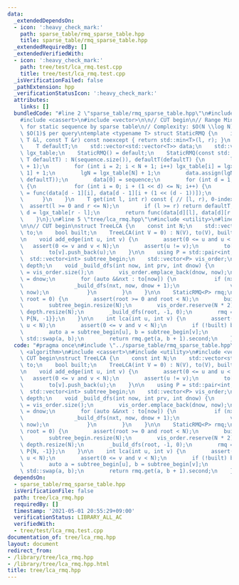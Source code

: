 ```yaml
---
data:
  _extendedDependsOn:
  - icon: ':heavy_check_mark:'
    path: sparse_table/rmq_sparse_table.hpp
    title: sparse_table/rmq_sparse_table.hpp
  _extendedRequiredBy: []
  _extendedVerifiedWith:
  - icon: ':heavy_check_mark:'
    path: tree/test/lca_rmq.test.cpp
    title: tree/test/lca_rmq.test.cpp
  _isVerificationFailed: false
  _pathExtension: hpp
  _verificationStatusIcon: ':heavy_check_mark:'
  attributes:
    links: []
  bundledCode: "#line 2 \"sparse_table/rmq_sparse_table.hpp\"\n#include <algorithm>\n\
    #include <cassert>\n#include <vector>\n\n// CUT begin\n// Range Minimum Query\
    \ for static sequence by sparse table\n// Complexity: $O(N \\log N)$ for precalculation,\
    \ $O(1)$ per query\ntemplate <typename T> struct StaticRMQ {\n    inline T func(const\
    \ T &l, const T &r) const noexcept { return std::min<T>(l, r); }\n    int N, lgN;\n\
    \    T defaultT;\n    std::vector<std::vector<T>> data;\n    std::vector<int>\
    \ lgx_table;\n    StaticRMQ() = default;\n    StaticRMQ(const std::vector<T> &sequence,\
    \ T defaultT) : N(sequence.size()), defaultT(defaultT) {\n        lgx_table.resize(N\
    \ + 1);\n        for (int i = 2; i < N + 1; i++) lgx_table[i] = lgx_table[i >>\
    \ 1] + 1;\n        lgN = lgx_table[N] + 1;\n        data.assign(lgN, std::vector<T>(N,\
    \ defaultT));\n        data[0] = sequence;\n        for (int d = 1; d < lgN; d++)\
    \ {\n            for (int i = 0; i + (1 << d) <= N; i++) {\n                data[d][i]\
    \ = func(data[d - 1][i], data[d - 1][i + (1 << (d - 1))]);\n            }\n  \
    \      }\n    }\n    T get(int l, int r) const { // [l, r), 0-indexed\n      \
    \  assert(l >= 0 and r <= N);\n        if (l >= r) return defaultT;\n        int\
    \ d = lgx_table[r - l];\n        return func(data[d][l], data[d][r - (1 << d)]);\n\
    \    }\n};\n#line 5 \"tree/lca_rmq.hpp\"\n#include <utility>\n#line 7 \"tree/lca_rmq.hpp\"\
    \n\n// CUT begin\nstruct TreeLCA {\n    const int N;\n    std::vector<std::vector<int>>\
    \ to;\n    bool built;\n    TreeLCA(int V = 0) : N(V), to(V), built(false) {}\n\
    \n    void add_edge(int u, int v) {\n        assert(0 <= u and u < N);\n     \
    \   assert(0 <= v and v < N);\n        assert(u != v);\n        to[u].push_back(v);\n\
    \        to[v].push_back(u);\n    }\n\n    using P = std::pair<int, int>;\n  \
    \  std::vector<int> subtree_begin;\n    std::vector<P> vis_order;\n    std::vector<int>\
    \ depth;\n    void _build_dfs(int now, int prv, int dnow) {\n        subtree_begin[now]\
    \ = vis_order.size();\n        vis_order.emplace_back(dnow, now);\n        depth[now]\
    \ = dnow;\n        for (auto &&nxt : to[now]) {\n            if (nxt != prv) {\n\
    \                _build_dfs(nxt, now, dnow + 1);\n                vis_order.emplace_back(dnow,\
    \ now);\n            }\n        }\n    }\n\n    StaticRMQ<P> rmq;\n    void build(int\
    \ root = 0) {\n        assert(root >= 0 and root < N);\n        built = true;\n\
    \        subtree_begin.resize(N);\n        vis_order.reserve(N * 2);\n       \
    \ depth.resize(N);\n        _build_dfs(root, -1, 0);\n        rmq = {vis_order,\
    \ P{N, -1}};\n    }\n\n    int lca(int u, int v) {\n        assert(0 <= u and\
    \ u < N);\n        assert(0 <= v and v < N);\n        if (!built) build();\n\n\
    \        auto a = subtree_begin[u], b = subtree_begin[v];\n        if (a > b)\
    \ std::swap(a, b);\n        return rmq.get(a, b + 1).second;\n    };\n};\n"
  code: "#pragma once\n#include \"../sparse_table/rmq_sparse_table.hpp\"\n#include\
    \ <algorithm>\n#include <cassert>\n#include <utility>\n#include <vector>\n\n//\
    \ CUT begin\nstruct TreeLCA {\n    const int N;\n    std::vector<std::vector<int>>\
    \ to;\n    bool built;\n    TreeLCA(int V = 0) : N(V), to(V), built(false) {}\n\
    \n    void add_edge(int u, int v) {\n        assert(0 <= u and u < N);\n     \
    \   assert(0 <= v and v < N);\n        assert(u != v);\n        to[u].push_back(v);\n\
    \        to[v].push_back(u);\n    }\n\n    using P = std::pair<int, int>;\n  \
    \  std::vector<int> subtree_begin;\n    std::vector<P> vis_order;\n    std::vector<int>\
    \ depth;\n    void _build_dfs(int now, int prv, int dnow) {\n        subtree_begin[now]\
    \ = vis_order.size();\n        vis_order.emplace_back(dnow, now);\n        depth[now]\
    \ = dnow;\n        for (auto &&nxt : to[now]) {\n            if (nxt != prv) {\n\
    \                _build_dfs(nxt, now, dnow + 1);\n                vis_order.emplace_back(dnow,\
    \ now);\n            }\n        }\n    }\n\n    StaticRMQ<P> rmq;\n    void build(int\
    \ root = 0) {\n        assert(root >= 0 and root < N);\n        built = true;\n\
    \        subtree_begin.resize(N);\n        vis_order.reserve(N * 2);\n       \
    \ depth.resize(N);\n        _build_dfs(root, -1, 0);\n        rmq = {vis_order,\
    \ P{N, -1}};\n    }\n\n    int lca(int u, int v) {\n        assert(0 <= u and\
    \ u < N);\n        assert(0 <= v and v < N);\n        if (!built) build();\n\n\
    \        auto a = subtree_begin[u], b = subtree_begin[v];\n        if (a > b)\
    \ std::swap(a, b);\n        return rmq.get(a, b + 1).second;\n    };\n};\n"
  dependsOn:
  - sparse_table/rmq_sparse_table.hpp
  isVerificationFile: false
  path: tree/lca_rmq.hpp
  requiredBy: []
  timestamp: '2021-05-01 20:55:29+09:00'
  verificationStatus: LIBRARY_ALL_AC
  verifiedWith:
  - tree/test/lca_rmq.test.cpp
documentation_of: tree/lca_rmq.hpp
layout: document
redirect_from:
- /library/tree/lca_rmq.hpp
- /library/tree/lca_rmq.hpp.html
title: tree/lca_rmq.hpp
---
```

